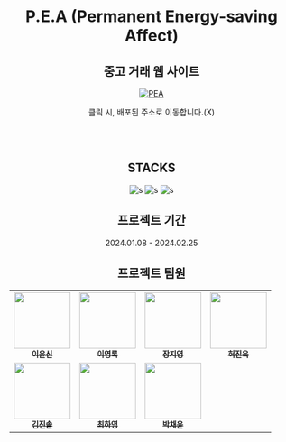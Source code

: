 <div align="center">

# P.E.A (Permanent Energy-saving Affect)
## 중고 거래 웹 사이트

[![PEA](https://github.com/PurpleDynamics/PEA_Project/assets/98089768/e97c607d-a658-41bb-8e3b-9bfd5435df07)](http://test.test)

클릭 시, 배포된 주소로 이동합니다.(X)



<br/>
<br/>

## STACKS
![s](https://img.shields.io/badge/React-20232A?style=for-the-badge&logo=react&logoColor=61DAFB)
![s](https://img.shields.io/badge/Node-339933?style=for-the-badge&logo=node.js&logoColor=white)
![s](https://img.shields.io/badge/JavaScript-F7DF1E?style=for-the-badge&logo=javascript&logoColor=black)







## 프로젝트 기간
2024.01.08 - 2024.02.25

## 프로젝트 팀원

<table>
  <tbody>
    <tr>
      <td align="center"><a href="https://github.com/TransparentDeveloper"><img src="https://avatars.githubusercontent.com/u/50646145?v=4"width="100px;" alt=""/><br /><sub><b>이윤신</b></sub></a><br /></td>
      <td align="center"><a href="https://github.com/keeprok"><img src="https://avatars.githubusercontent.com/u/140785214?v=4" width="100px;" alt=""/><br /><sub><b>이영록</b></sub></a><br /></td>
      <td align="center"><a href="https://github.com/jjjiyoung0130"><img src="https://avatars.githubusercontent.com/u/142701370?v=4" width="100px;" alt=""/><br /><sub><b>장지영</b></sub></a><br /></td>
      <td align="center"><a href="https://github.com/KR-HeoJU"><img src="https://avatars.githubusercontent.com/u/142701420?v=4" width="100px;" alt=""/><br /><sub><b>허진욱</b></sub></a><br /></td>
      <tr/>
      <td align="center"><a href="https://github.com/ijimlnosk"><img src="https://avatars.githubusercontent.com/u/98089768?v=4" width="100px;" alt=""/><br /><sub><b>김진솔</b></sub></a><br /></td>
      <td align="center"><a href="https://github.com/hayoung78"><img src="https://avatars.githubusercontent.com/u/142880051?v=4" width="100px;" alt=""/><br /><sub><b>최하영</b></sub></a><br /></td>
      <td align="center"><a href="https://github.com/snkchan"><img src="https://avatars.githubusercontent.com/u/144839872?v=4" width="100px;" alt=""/><br /><sub><b>박채윤</b></sub></a><br /></td>
    </tr>
  </tbody>
</table>



</div>
